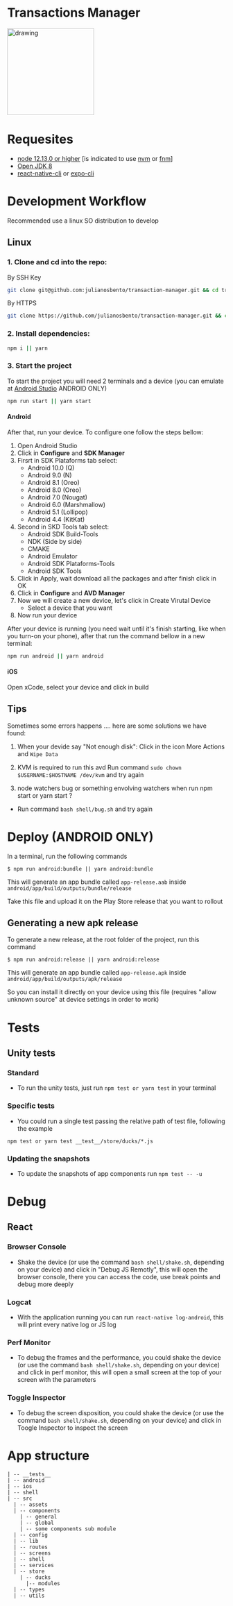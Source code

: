 # Transactions Manager

<img src="src/assets/img/preview.gif" alt="drawing" width="200"/>

# Requesites

- [node 12.13.0 or higher](https://nodejs.org/dist/v10.15.3/) [is indicated to use [nvm](https://github.com/nvm-sh/nvm) or [fnm](https://github.com/Schniz/fnm)]
- [Open JDK 8](https://openjdk.java.net/install/)
- [react-native-cli](https://facebook.github.io/react-native/docs/getting-started) or [expo-cli](https://docs.expo.io/workflow/expo-cli/)

# Development Workflow

Recommended use a linux SO distribution to develop

## Linux

### 1. Clone and cd into the repo:

By SSH Key

```bash
git clone git@github.com:julianosbento/transaction-manager.git && cd transaction-manager
```

By HTTPS

```bash
git clone https://github.com/julianosbento/transaction-manager.git && cd transaction-manager
```

### 2. Install dependencies:

```bash
npm i || yarn
```

### 3. Start the project

To start the project you will need 2 terminals and a device (you can emulate at [Android Studio](https://developer.android.com/studio/?gclid=EAIaIQobChMIrKivrfGl5QIVr4VaBR39FQbmEAAYASAAEgK8EPD_BwE) ANDROID ONLY)

```bash
npm run start || yarn start
```

#### Android

After that, run your device. To configure one follow the steps bellow:

1. Open Android Studio
2. Click in **Configure** and **SDK Manager**
3. Firsrt in SDK Plataforms tab select:
   - Android 10.0 (Q)
   - Android 9.0 (N)
   - Android 8.1 (Oreo)
   - Android 8.0 (Oreo)
   - Android 7.0 (Nougat)
   - Android 6.0 (Marshmallow)
   - Android 5.1 (Lollipop)
   - Android 4.4 (KitKat)
4. Second in SKD Tools tab select:
   - Android SDK Build-Tools
   - NDK (Side by side)
   - CMAKE
   - Android Emulator
   - Android SDK Plataforms-Tools
   - Android SDK Tools
5. Click in Apply, wait download all the packages and after finish click in OK
6. Click in **Configure** and **AVD Manager**
7. Now we will create a new device, let's click in Create Virutal Device
   - Select a device that you want
8. Now run your device

After your device is running (you need wait until it's finish starting, like when you turn-on your phone), after that run the command bellow in a new terminal:

```bash
npm run android || yarn android
```

#### iOS

Open xCode, select your device and click in build

## Tips

Sometimes some errors happens .... here are some solutions we have found:

1. When your devide say "Not enough disk":
   Click in the icon More Actions and `Wipe Data`

2. KVM is required to run this avd
   Run command `sudo chown $USERNAME:$HOSTNAME /dev/kvm` and try again

3. node watchers bug or something envolving watchers when run npm start or yarn start ?

- Run command `bash shell/bug.sh` and try again

# Deploy (ANDROID ONLY)

In a terminal, run the following commands

```
$ npm run android:bundle || yarn android:bundle
```

This will generate an app bundle called `app-release.aab` inside `android/app/build/outputs/bundle/release`

Take this file and upload it on the Play Store release that you want to rollout

## Generating a new apk release

To generate a new release, at the root folder of the project, run this command

```
$ npm run android:release || yarn android:release
```

This will generate an app bundle called `app-release.apk` inside `android/app/build/outputs/apk/release`

So you can install it directly on your device using this file (requires "allow unknown source" at device settings in order to work)

# Tests

## Unity tests

### Standard

- To run the unity tests, just run `npm test or yarn test` in your terminal

### Specific tests

- You could run a single test passing the relative path of test file, following the example

```
npm test or yarn test __test__/store/ducks/*.js
```

### Updating the snapshots

- To update the snapshots of app components run `npm test -- -u`

# Debug

## React

### Browser Console

- Shake the device (or use the command `bash shell/shake.sh`, depending on your device) and click in "Debug JS Remotly", this will open the browser console, there you can access the code, use break points and debug more deeply

### Logcat

- With the application running you can run `react-native log-android`, this will print every native log or JS log

### Perf Monitor

- To debug the frames and the performance, you could shake the device (or use the command `bash shell/shake.sh`, depending on your device) and click in perf monitor, this will open a small screen at the top of your screen with the parameters

### Toggle Inspector

- To debug the screen disposition, you could shake the device (or use the command `bash shell/shake.sh`, depending on your device) and click in Toogle Inspector to inspect the screen

# App structure

```
| -- __tests__
| -- android
| -- ios
| -- shell
| -- src
  | -- assets
  | -- components
    | -- general
    | -- global
    | -- some components sub module
  | -- config
  | -- lib
  | -- routes
  | -- screens
  | -- shell
  | -- services
  | -- store
    | -- ducks
      |-- modules
  | -- types
  | -- utils

```

